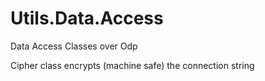 # Utils.Data.Access
Data Access Classes over Odp

Cipher class encrypts (machine safe) the connection string 
